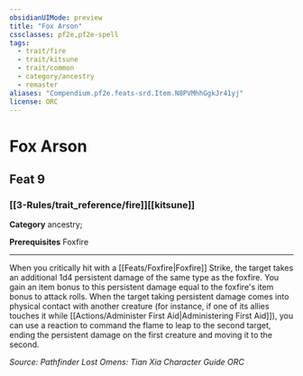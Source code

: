 ```yaml
---
obsidianUIMode: preview
title: "Fox Arson"
cssclasses: pf2e,pf2e-spell
tags:
  - trait/fire
  - trait/kitsune
  - trait/common
  - category/ancestry
  - remaster
aliases: "Compendium.pf2e.feats-srd.Item.N8PVMhhGgkJr41yj"
license: ORC
---
```

# Fox Arson
## Feat 9
### [[3-Rules/trait_reference/fire]][[kitsune]]

**Category** ancestry; 



**Prerequisites** Foxfire
* * *
When you critically hit with a [[Feats/Foxfire|Foxfire]] Strike, the target takes an additional 1d4 persistent damage of the same type as the foxfire. You gain an item bonus to this persistent damage equal to the foxfire's item bonus to attack rolls. When the target taking persistent damage comes into physical contact with another creature (for instance, if one of its allies touches it while [[Actions/Administer First Aid|Administering First Aid]]), you can use a reaction to command the flame to leap to the second target, ending the persistent damage on the first creature and moving it to the second.

*Source: Pathfinder Lost Omens: Tian Xia Character Guide*
*ORC*
